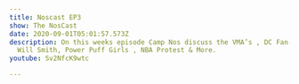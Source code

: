 ```yaml
---
title: Noscast EP3 
show: The NosCast
date: 2020-09-01T05:01:57.573Z
description: On this weeks episode Camp Nos discuss the VMA’s , DC Fan-dome ,
  Will Smith, Power Puff Girls , NBA Protest & More.
youtube: Sv2NfcK9wtc

---
```

